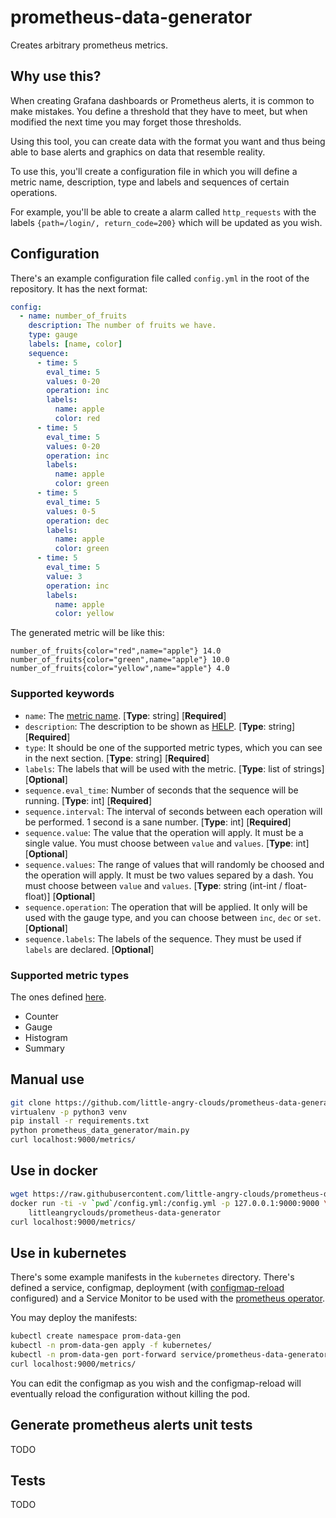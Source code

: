 # prometheus-data-generator

Creates arbitrary prometheus metrics.

## Why use this?

When creating Grafana dashboards or Prometheus alerts, it is common to make
mistakes. You define a threshold that they have to meet, but when modified the
next time you may forget those thresholds.

Using this tool, you can create data with the format you want and
thus being able to base alerts and graphics on data that resemble reality.

To use this, you'll create a configuration file in which you will define a
metric name, description, type and labels and sequences of certain operations.

For example, you'll be able to create a alarm called `http_requests` with the
labels `{path=/login/, return_code=200}` which will be updated as you wish.

## Configuration

There's an example configuration file called `config.yml` in the root of the
repository. It has the next format:

``` yaml
config:
  - name: number_of_fruits
    description: The number of fruits we have.
    type: gauge
    labels: [name, color]
    sequence:
      - time: 5
        eval_time: 5
        values: 0-20
        operation: inc
        labels:
          name: apple
          color: red
      - time: 5
        eval_time: 5
        values: 0-20
        operation: inc
        labels:
          name: apple
          color: green
      - time: 5
        eval_time: 5
        values: 0-5
        operation: dec
        labels:
          name: apple
          color: green
      - time: 5
        eval_time: 5
        value: 3
        operation: inc
        labels:
          name: apple
          color: yellow
```

The generated metric will be like this:

``` text
number_of_fruits{color="red",name="apple"} 14.0
number_of_fruits{color="green",name="apple"} 10.0
number_of_fruits{color="yellow",name="apple"} 4.0
```

### Supported keywords

- `name`: The [metric
  name](https://prometheus.io/docs/instrumenting/writing_clientlibs/#metric-names).
  [**Type**: string] [**Required**]
- `description`: The description to be shown as
  [HELP](https://prometheus.io/docs/instrumenting/writing_clientlibs/#metric-description-and-help).
  [**Type**: string] [**Required**]
- `type`: It should be one of the supported metric types, which you can see in the next section.
  [**Type**: string] [**Required**]
- `labels`: The labels that will be used with the metric. [**Type**: list of
  strings] [**Optional**]
- `sequence.eval_time`: Number of seconds that the sequence will be running.
  [**Type**: int] [**Required**]
- `sequence.interval`: The interval of seconds between each operation will be
  performed. 1 second is a sane number. [**Type**: int] [**Required**]
- `sequence.value`: The value that the operation will apply. It must be a single
  value. You must choose between `value` and `values`. [**Type**: int] [**Optional**]
- `sequence.values`: The range of values that will randomly be choosed and the
  operation will apply. It must be two values separed by a dash. You must choose
  between `value` and `values`. [**Type**: string (int-int / float-float)] [**Optional**]
- `sequence.operation`: The operation that will be applied. It only will be used
  with the gauge type, and you can choose between `inc`, `dec` or `set`. [**Optional**]
- `sequence.labels`: The labels of the sequence. They must be used if `labels`
  are declared. [**Optional**]

### Supported metric types

The ones defined [here](https://prometheus.io/docs/concepts/metric_types/).
- Counter
- Gauge
- Histogram
- Summary

## Manual use

```bash
git clone https://github.com/little-angry-clouds/prometheus-data-generator.git
virtualenv -p python3 venv
pip install -r requirements.txt
python prometheus_data_generator/main.py
curl localhost:9000/metrics/
```

## Use in docker

``` bash
wget https://raw.githubusercontent.com/little-angry-clouds/prometheus-data-generator/master/config.yml
docker run -ti -v `pwd`/config.yml:/config.yml -p 127.0.0.1:9000:9000 \
    littleangryclouds/prometheus-data-generator
curl localhost:9000/metrics/
```

## Use in kubernetes

There's some example manifests in the `kubernetes` directory. There's defined a
service, configmap, deployment (with
[configmap-reload](https://github.com/jimmidyson/configmap-reload) configured)
and a Service Monitor to be used with the [prometheus
operator](https://github.com/coreos/prometheus-operator).

You may deploy the manifests:

``` bash
kubectl create namespace prom-data-gen
kubectl -n prom-data-gen apply -f kubernetes/
kubectl -n prom-data-gen port-forward service/prometheus-data-generator 9000:9000
curl localhost:9000/metrics/
```

You can edit the configmap as you wish and the configmap-reload will
eventually reload the configuration without killing the pod.

## Generate prometheus alerts unit tests

TODO

## Tests

TODO
